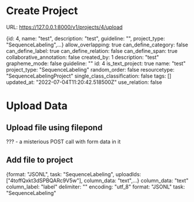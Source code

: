 # Create Project
URL: https://127.0.0.1:8000/v1/projects/4/upload

{id: 4, name: "test", description: "test", guideline: "", project_type: "SequenceLabeling",…}
allow_overlapping: true
can_define_category: false
can_define_label: true
can_define_relation: false
can_define_span: true
collaborative_annotation: false
created_by: 1
description: "test"
grapheme_mode: false
guideline: ""
id: 4
is_text_project: true
name: "test"
project_type: "SequenceLabeling"
random_order: false
resourcetype: "SequenceLabelingProject"
single_class_classification: false
tags: []
updated_at: "2022-07-04T11:20:42.518500Z"
use_relation: false

# Upload Data
## Upload file using filepond
??? - a misterious POST call with form data in it


## Add file to project
{format: "JSONL", task: "SequenceLabeling", uploadIds: ["4toffQxkt3dSPBQARc9V5w"], column_data: "text",…}
column_data: "text"
column_label: "label"
delimiter: ""
encoding: "utf_8"
format: "JSONL"
task: "SequenceLabeling"